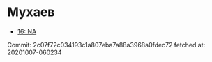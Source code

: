 # Мухаев
- [16: NA](16.md)

Commit: 2c07f72c034193c1a807eba7a88a3968a0fdec72
 fetched at: 20201007-060234
